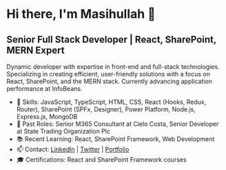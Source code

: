 # Hi there, I'm Masihullah 👋

## Senior Full Stack Developer | React, SharePoint, MERN Expert

Dynamic developer with expertise in front-end and full-stack technologies. Specializing in creating efficient, user-friendly solutions with a focus on React, SharePoint, and the MERN stack. Currently advancing application performance at InfoBeans.

- 🌱 Skills: JavaScript, TypeScript, HTML, CSS, React (Hooks, Redux, Router), SharePoint (SPFx, Designer), Power Platform, Node.js, Express.js, MongoDB
- 💼 Past Roles: Senior M365 Consultant at Cielo Costa, Senior Developer at State Trading Organization Plc
- 📚 Recent Learning: React, SharePoint Framework, Web Development
- 📫 Contact: [LinkedIn](https://www.linkedin.com/in/masihullah-budye/) | [Twitter](https://twitter.com/masihullahbudye) | [Portfolio](http://www.masihullahbudye.com/)
- 🎓 Certifications: React and SharePoint Framework courses

<!-- Optional GitHub Stats -->
<!-- <p align="center">
  <img width="48%" src="https://github-readme-stats.vercel.app/api?username=masihullahb&show_icons=true&theme=dark" />
  <img width="48%" src="https://github-readme-streak-stats.herokuapp.com/?user=masihullahb&theme=dark" />
</p> -->
